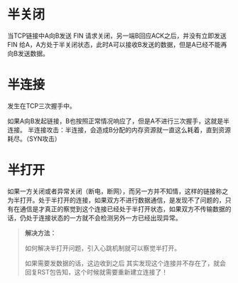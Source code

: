# 半关闭

当TCP链接中A向B发送 FIN 请求关闭，另一端B回应ACK之后，并没有立即发送 FIN 给A，A方处于半关闭状态，此时A可以接收B发送的数据，但是A已经不能再向B发送数据。

# **半连接**

发生在TCP三次握手中。

如果A向B发起链接，B也按照正常情况响应了，但是A不进行三次握手，这就是半连接。
半连接攻击：半连接，会造成B分配的内存资源就一直这么耗着，直到资源耗尽。（SYN攻击）

# 半打开

如果一方关闭或者异常关闭（断电，断网），而另一方并不知情，这样的链接称之为半打开。处于半打开的连接，如果双方不进行数据通信，是发现不了问题的，只有在通信是才真正的察觉到这个连接已经处于半打开状态，如果双方不传输数据的话，仍处于连接状态的一方就不会检测另外一方已经出现异常。

> **解决方法：**
>
> 如何解决半打开问题，引入心跳机制就可以察觉半打开。
>
> 如果需要发数据的话，这边收到之后 其实发现这个连接并不存在了，就会回复RST包告知，这个时候就需要重新建立连接了！